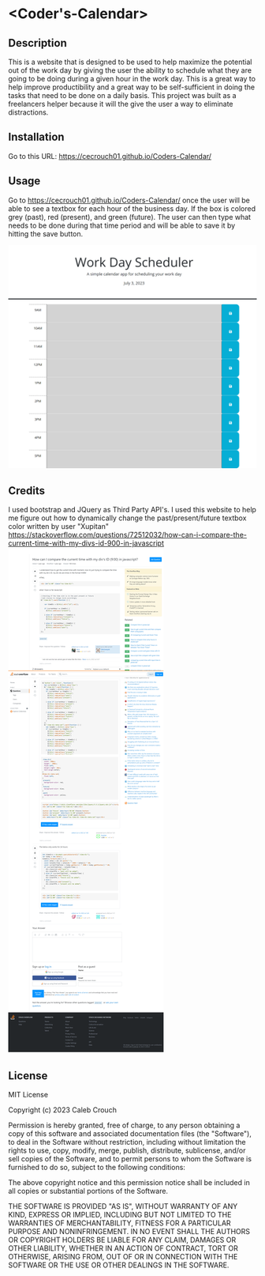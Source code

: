 # <Coder's-Calendar>

## Description

This is a website that is designed to be used to help maximize the potential out of the work day by giving the user the ability to schedule what they are going to be doing during a given hour in the work day. This is a great way to help improve productibility and a great way to be self-sufficient in doing the tasks that need to be done on a daily basis. This project was built as a freelancers helper because it will the give the user a way to eliminate distractions. 



## Installation

Go to this URL: https://cecrouch01.github.io/Coders-Calendar/

## Usage

Go to https://cecrouch01.github.io/Coders-Calendar/ once the user will be able to see a textbox for each hour of the business day. If the box is colored grey (past), red (present), and green (future). The user can then type what needs to be done during that time period and will be able to save it by hitting the save button. 

   
 ![Picture of the Coder's Calendar website](assets/images/_C__Users_ccrouch_bootcamp_Challenges_Challenge-05_index.html.png)
  

## Credits

I used bootstrap and JQuery as Third Party API's. 
I used this website to help me figure out how to dynamically change the past/present/future textbox color written by user "Xupitan" https://stackoverflow.com/questions/72512032/how-can-i-compare-the-current-time-with-my-divs-id-900-in-javascript
![Picture of the StackOverFlow used for this project](assets/images/stackoverflow.com_questions_72512032_how-can-i-compare-the-current-time-with-my-divs-id-900-in-javascript.png)

## License

MIT License

Copyright (c) 2023 Caleb Crouch

Permission is hereby granted, free of charge, to any person obtaining a copy of this software and associated documentation files (the "Software"), to deal in the Software without restriction, including without limitation the rights to use, copy, modify, merge, publish, distribute, sublicense, and/or sell copies of the Software, and to permit persons to whom the Software is furnished to do so, subject to the following conditions:

The above copyright notice and this permission notice shall be included in all copies or substantial portions of the Software.

THE SOFTWARE IS PROVIDED "AS IS", WITHOUT WARRANTY OF ANY KIND, EXPRESS OR IMPLIED, INCLUDING BUT NOT LIMITED TO THE WARRANTIES OF MERCHANTABILITY, FITNESS FOR A PARTICULAR PURPOSE AND NONINFRINGEMENT. IN NO EVENT SHALL THE AUTHORS OR COPYRIGHT HOLDERS BE LIABLE FOR ANY CLAIM, DAMAGES OR OTHER LIABILITY, WHETHER IN AN ACTION OF CONTRACT, TORT OR OTHERWISE, ARISING FROM, OUT OF OR IN CONNECTION WITH THE SOFTWARE OR THE USE OR OTHER DEALINGS IN THE SOFTWARE.

